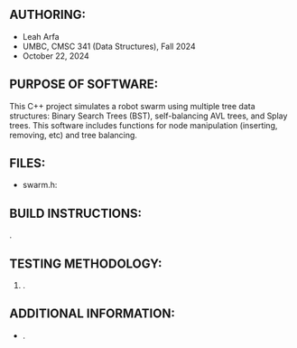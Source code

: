 ## AUTHORING: 
* Leah Arfa
* UMBC, CMSC 341 (Data Structures), Fall 2024
* October 22, 2024

## PURPOSE OF SOFTWARE: 
This C++ project simulates a robot swarm using multiple tree data structures: Binary Search Trees (BST), self-balancing AVL trees, and Splay trees. This software includes functions for node manipulation (inserting, removing, etc) and tree balancing.

## FILES: 
* swarm.h:

## BUILD INSTRUCTIONS: 
.

## TESTING METHODOLOGY: 
1.  .

## ADDITIONAL INFORMATION:
* .


